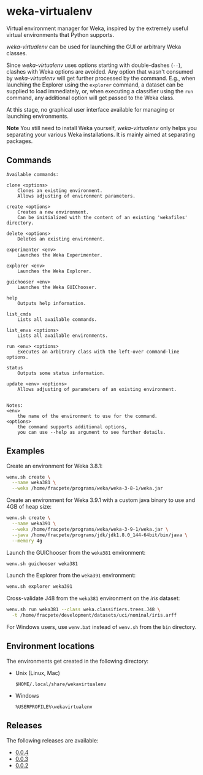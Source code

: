 # weka-virtualenv

Virtual environment manager for Weka, inspired by the extremely useful virtual 
environments that Python supports.

*weka-virtualenv* can be used for launching the GUI or arbitrary Weka classes.

Since *weka-virtualenv* uses options starting with double-dashes (`--`), clashes with 
Weka options are avoided. Any option that wasn't consumed by *weka-virtualenv* 
will get further processed by the command. E.g., when launching the Explorer
using the `explorer` command, a dataset can be supplied to load immediately, 
or, when executing a classifier using the `run` command, any additional option 
will get passed to the Weka class.

At this stage, no graphical user interface available for managing or launching 
environments.

**Note**
You still need to install Weka yourself, *weka-virtualenv* only helps you
separating your various Weka installations. It is mainly aimed at separating
packages.


## Commands

```
Available commands:

clone <options>
	Clones an existing environment.
	Allows adjusting of environment parameters.

create <options>
	Creates a new environment.
	Can be initialized with the content of an existing 'wekafiles' directory.

delete <options>
	Deletes an existing environment.

experimenter <env>
	Launches the Weka Experimenter.

explorer <env>
	Launches the Weka Explorer.

guichooser <env>
	Launches the Weka GUIChooser.

help
	Outputs help information.

list_cmds
	Lists all available commands.

list_envs <options>
	Lists all available environments.

run <env> <options>
	Executes an arbitrary class with the left-over command-line options.

status
	Outputs some status information.

update <env> <options>
	Allows adjusting of parameters of an existing environment.


Notes:
<env>
	the name of the environment to use for the command.
<options>
	the command supports additional options,
	you can use --help as argument to see further details.
```

## Examples

Create an environment for Weka 3.8.1:
```bash
wenv.sh create \
  --name weka381 \
  --weka /home/fracpete/programs/weka/weka-3-8-1/weka.jar
```

Create an environment for Weka 3.9.1 with a custom java binary to use
and 4GB of heap size:
```bash
wenv.sh create \
  --name weka391 \
  --weka /home/fracpete/programs/weka/weka-3-9-1/weka.jar \
  --java /home/fracpete/programs/jdk/jdk1.8.0_144-64bit/bin/java \
  --memory 4g
```

Launch the GUIChooser from the `weka381` environment:
```bash
wenv.sh guichooser weka381
```

Launch the Explorer from the `weka391` environment:
```bash
wenv.sh explorer weka391
```

Cross-validate J48 from the `weka381` environment on the *iris* dataset:
```bash
wenv.sh run weka381 --class weka.classifiers.trees.J48 \
  -t /home/fracpete/development/datasets/uci/nominal/iris.arff
```

For Windows users, use `wenv.bat` instead of `wenv.sh` from the `bin` directory.


## Environment locations

The environments get created in the following directory:

* Unix (Linux, Mac)

  `$HOME/.local/share/wekavirtualenv`

* Windows

  `%USERPROFILE%\wekavirtualenv`


## Releases

The following releases are available:

* [0.0.4](https://github.com/fracpete/weka-virtualenv/releases/download/weka-virtualenv-0.0.4/weka-virtualenv-0.0.4-bin.zip)
* [0.0.3](https://github.com/fracpete/weka-virtualenv/releases/download/weka-virtualenv-0.0.3/weka-virtualenv-0.0.3-bin.zip)
* [0.0.2](https://github.com/fracpete/weka-virtualenv/releases/download/weka-virtualenv-0.0.2/weka-virtualenv-0.0.2-bin.zip)
